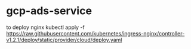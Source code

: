 # gcp-ads-service

to deploy nginx kubectl apply -f https://raw.githubusercontent.com/kubernetes/ingress-nginx/controller-v1.2.1/deploy/static/provider/cloud/deploy.yaml